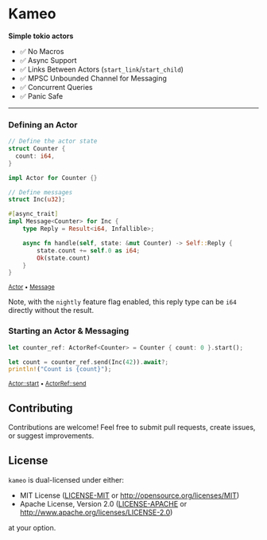 # Kameo

**Simple tokio actors**

- ✅ No Macros
- ✅ Async Support
- ✅ Links Between Actors (`start_link`/`start_child`)
- ✅ MPSC Unbounded Channel for Messaging
- ✅ Concurrent Queries
- ✅ Panic Safe

---

### Defining an Actor

```rust
// Define the actor state
struct Counter {
  count: i64,
}

impl Actor for Counter {}

// Define messages
struct Inc(u32);

#[async_trait]
impl Message<Counter> for Inc {
    type Reply = Result<i64, Infallible>;

    async fn handle(self, state: &mut Counter) -> Self::Reply {
        state.count += self.0 as i64;
        Ok(state.count)
    }
}
```

<sup>
<a href="https://docs.rs/kameo/latest/kameo/trait.Actor.html" target="_blank">Actor</a>
 • 
<a href="https://docs.rs/kameo/latest/kameo/trait.Message.html" target="_blank">Message</a>
</sup>

Note, with the `nightly` feature flag enabled, this reply type can be `i64` directly without the result.


### Starting an Actor & Messaging

```rust
let counter_ref: ActorRef<Counter> = Counter { count: 0 }.start();

let count = counter_ref.send(Inc(42)).await?;
println!("Count is {count}");
```

<sup>
<a href="https://docs.rs/kameo/latest/kameo/trait.Actor.html#method.start" target="_blank">Actor::start</a>
 • 
<a href="https://docs.rs/kameo/latest/kameo/trait.ActorRef.html#method.send" target="_blank">ActorRef::send</a>
</sup>

## Contributing

Contributions are welcome! Feel free to submit pull requests, create issues, or suggest improvements.

## License

`kameo` is dual-licensed under either:

- MIT License ([LICENSE-MIT](LICENSE-MIT) or http://opensource.org/licenses/MIT)
- Apache License, Version 2.0 ([LICENSE-APACHE](LICENSE-APACHE) or http://www.apache.org/licenses/LICENSE-2.0)

at your option.
